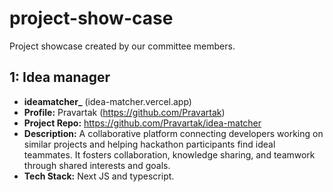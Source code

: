 # project-show-case
Project showcase created by our committee members. 

## 1: Idea manager
- **ideamatcher_** (idea-matcher.vercel.app)
- **Profile:** Pravartak (https://github.com/Pravartak)
- **Project Repo:**  https://github.com/Pravartak/idea-matcher 
- **Description:** A collaborative platform connecting developers working on similar projects and helping hackathon participants find ideal teammates.
  It fosters collaboration, knowledge sharing, and teamwork through shared interests and goals.
- **Tech Stack:** Next JS and typescript.
